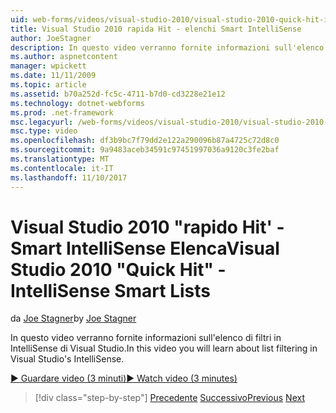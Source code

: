 ```yaml
---
uid: web-forms/videos/visual-studio-2010/visual-studio-2010-quick-hit-intellisense-smart-lists
title: Visual Studio 2010 rapida Hit - elenchi Smart IntelliSense
author: JoeStagner
description: In questo video verranno fornite informazioni sull'elenco di filtri in IntelliSense di Visual Studio.
ms.author: aspnetcontent
manager: wpickett
ms.date: 11/11/2009
ms.topic: article
ms.assetid: b70a252d-fc5c-4711-b7d0-cd3228e21e12
ms.technology: dotnet-webforms
ms.prod: .net-framework
msc.legacyurl: /web-forms/videos/visual-studio-2010/visual-studio-2010-quick-hit-intellisense-smart-lists
msc.type: video
ms.openlocfilehash: df3b9bc7f79dd2e122a290096b87a4725c72d8c0
ms.sourcegitcommit: 9a9483aceb34591c97451997036a9120c3fe2baf
ms.translationtype: MT
ms.contentlocale: it-IT
ms.lasthandoff: 11/10/2017
---
```

<a name="visual-studio-2010-quick-hit---intellisense-smart-lists"></a><span data-ttu-id="4d866-103">Visual Studio 2010 "rapido Hit' - Smart IntelliSense Elenca</span><span class="sxs-lookup"><span data-stu-id="4d866-103">Visual Studio 2010 "Quick Hit" - IntelliSense Smart Lists</span></span>
====================
<span data-ttu-id="4d866-104">da [Joe Stagner](https://github.com/JoeStagner)</span><span class="sxs-lookup"><span data-stu-id="4d866-104">by [Joe Stagner](https://github.com/JoeStagner)</span></span>

<span data-ttu-id="4d866-105">In questo video verranno fornite informazioni sull'elenco di filtri in IntelliSense di Visual Studio.</span><span class="sxs-lookup"><span data-stu-id="4d866-105">In this video you will learn about list filtering in Visual Studio's IntelliSense.</span></span>

[<span data-ttu-id="4d866-106">&#9654; Guardare video (3 minuti)</span><span class="sxs-lookup"><span data-stu-id="4d866-106">&#9654; Watch video (3 minutes)</span></span>](https://channel9.msdn.com/Blogs/ASP-NET-Site-Videos/visual-studio-2010-quick-hit-intellisense-smart-lists)

>[!div class="step-by-step"]
<span data-ttu-id="4d866-107">[Precedente](visual-studio-2010-quick-hit-code-search-view-hierarchy.md)
[Successivo](visual-studio-2010-quick-hit-multi-monitor-support.md)</span><span class="sxs-lookup"><span data-stu-id="4d866-107">[Previous](visual-studio-2010-quick-hit-code-search-view-hierarchy.md)
[Next](visual-studio-2010-quick-hit-multi-monitor-support.md)</span></span>
